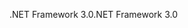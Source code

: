 <span data-ttu-id="f1d67-101">.NET Framework 3.0</span><span class="sxs-lookup"><span data-stu-id="f1d67-101">.NET Framework 3.0</span></span>